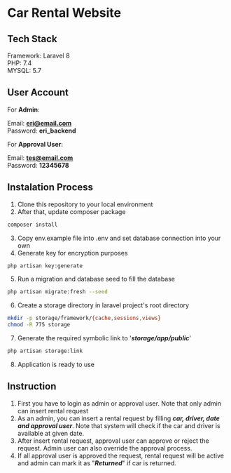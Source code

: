 # Car Rental Website  
## Tech Stack  
Framework: Laravel 8  
PHP: 7.4  
MYSQL: 5.7
## User Account
For **Admin**:  

Email: **eri@email.com**  
Password: **eri_backend**  

For **Approval User**:

Email: **tes@email.com**  
Password: **12345678** 
## Instalation Process
1. Clone this repository to your local environment
2. After that, update composer package
```bash
composer install
```
3. Copy env.example file into .env and set database connection into your own
4. Generate key for encryption purposes
```bash
php artisan key:generate
```
5. Run a migration and database seed to fill the database
```bash
php artisan migrate:fresh --seed
```
6. Create a storage directory in laravel project's root directory
```bash
mkdir -p storage/framework/{cache,sessions,views}
chmod -R 775 storage
```
7. Generate the required symbolic link to '***storage/app/public***'
```bash
php artisan storage:link
```
8. Application is ready to use
## Instruction 
1. First you have to login as admin or approval user. Note that only admin can insert rental request
2. As an admin, you can insert a rental request by filling ***car, driver, date and approval user***. Note that system will check if the car and driver is available at given date. 
3. After insert rental request, approval user can approve or reject the request. Admin user can also override the approval process.
4. If all approval user is approved the request, rental request will be active and admin can mark it as "***Returned***" if car is returned.
